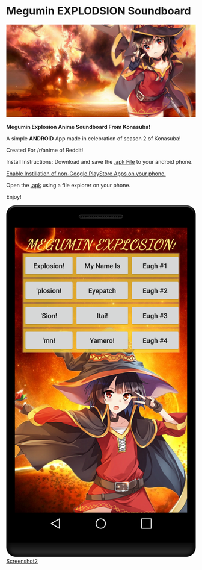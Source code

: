 # Megumin EXPLODSION Soundboard
![Megumin Explosion Soundboard](/app/src/main/res/drawable/meguminexplosion_logo.png)

**Megumin Explosion Anime Soundboard From Konasuba!**

A simple **ANDROID** App made in celebration of season 2 of Konasuba!

Created For /r/anime of Reddit!

Install Instructions: Download and save the [.apk File](https://github.com/Tc2r/MeguminSoundboard/blob/master/MeguminSoundboard.apk)  to your android phone.

[Enable Instillation of non-Google PlayStore Apps on your phone.](http://www.howtogeek.com/howto/41082/install-non-market-apps-on-your-android-device/)

Open the [.apk](https://github.com/Tc2r/MeguminSoundboard/blob/master/MeguminSoundboard.apk) using a file explorer on your phone. 

Enjoy!

![Screenshot1](/app/src/main/res/drawable/screenshot1.png)[Screenshot2](/app/src/main/res/drawable/screenshot2.png)


